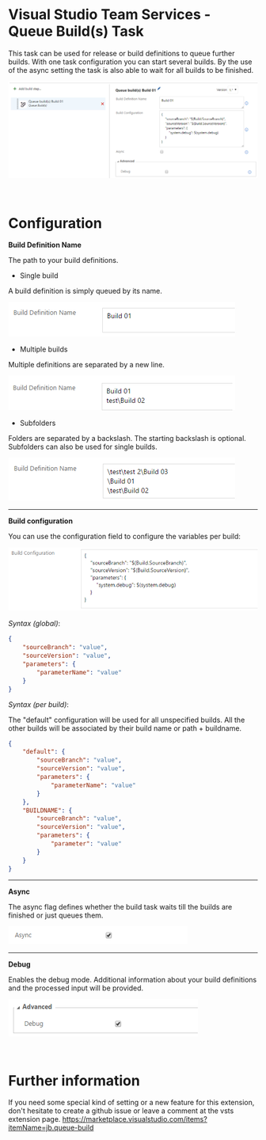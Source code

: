 # Visual Studio Team Services - Queue Build(s) Task
This task can be used for release or build definitions to queue further builds. With one task configuration you can start several builds.
By the use of the async setting the task is also able to wait for all builds to be finished.

![Single build configuration](doc/images/task_overview.png "Single build configuration")

<br />

# Configuration

**Build Definition Name**

The path to your build definitions.

* Single build

A build definition is simply queued by its name.

![Single build configuration](doc/images/config_build_definition_01.png "Single build configuration")

* Multiple builds

Multiple definitions are separated by a new line.

![Multiple builds configuration](doc/images/config_build_definition_02.png "Multiple builds configuration")

* Subfolders

Folders are separated by a backslash. The starting backslash is optional. Subfolders can also be used for single builds.

![Subfolders configuration](doc/images/config_build_definition_03.png "Subfolders configuration")

---

**Build configuration**

You can use the configuration field to configure the variables per build:

![Build configuration](doc/images/config_build_definition_04.png "Build configuration")


*Syntax (global)*:
```json
{
    "sourceBranch": "value",
    "sourceVersion": "value",
    "parameters": {
        "parameterName": "value"
    }
}
```

*Syntax (per build)*:

The "default" configuration will be used for all unspecified builds.
All the other builds will be associated by their build name or path + buildname.
```json
{
    "default": {
        "sourceBranch": "value",
        "sourceVersion": "value",
        "parameters": {
            "parameterName": "value"
        }
    },
    "BUILDNAME": {
        "sourceBranch": "value",
        "sourceVersion": "value",
        "parameters": {
            "parameter": "value"
        }
    }
}
```
---

**Async**

The async flag defines whether the build task waits till the builds are finished or just queues them.

![Async configuration](doc/images/config_async.png "Async configuration")

---

**Debug**

Enables the debug mode. Additional information about your build definitions and the processed input will be provided.

![Debug configuration](doc/images/config_debug.png "Debug configuration")

<br />

# Further information

If you need some special kind of setting or a new feature for this extension, don't hesitate to create a github issue or leave a comment at the vsts extension page.
https://marketplace.visualstudio.com/items?itemName=jb.queue-build
